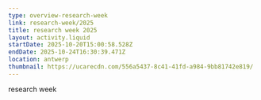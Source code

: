 ```yaml
---
type: overview-research-week
link: research-week/2025
title: research week 2025
layout: activity.liquid
startDate: 2025-10-20T15:00:58.528Z
endDate: 2025-10-24T16:30:39.471Z
location: antwerp
thumbnail: https://ucarecdn.com/556a5437-8c41-41fd-a984-9bb81742e819/
---
```

research week